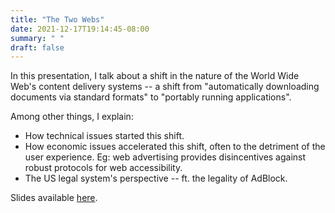 ```yaml
---
title: "The Two Webs"
date: 2021-12-17T19:14:45-08:00
summary: " "
draft: false
---
```


In this presentation, I talk about a shift in the nature of the World Wide
Web's content delivery systems -- a shift from "automatically downloading
documents via standard formats" to "portably running applications". 

Among other things, I explain: 

- How technical issues started this shift. 
- How economic issues accelerated this shift, often to the detriment of the
  user experience. Eg: web advertising provides disincentives against
  robust protocols for web accessibility. 
- The US legal system's perspective -- ft. the legality of AdBlock. 

Slides available [here](/binary-search-club/two-webs.pdf). 
